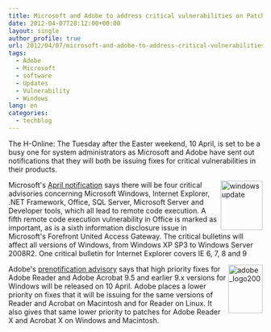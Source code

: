 ```yaml
---
title: Microsoft and Adobe to address critical vulnerabilities on Patch Tuesday
date: 2012-04-07T20:12:00+00:00
layout: single
author_profile: true
url: 2012/04/07/microsoft-and-adobe-to-address-critical-vulnerabilities-on-patch-tuesday/
tags:
  - Adobe
  - Microsoft
  - software
  - Updates
  - Vulnerability
  - Windows
lang: en
categories: 
  - techblog
---
```

The H-Online: The Tuesday after the Easter weekend, 10 April, is set to be a busy one for system administrators as Microsoft and Adobe have sent out notifications that they will both be issuing fixes for critical vulnerabilities in their products. 

[<img title="windows update" border="0" alt="windows update" align="right" src="http://lh4.ggpht.com/-ihEpQdTcggs/T4CYl5NIf5I/AAAAAAAAFcg/_f5gDUEVaqw/windows%252520update_thumb%25255B8%25255D.jpg?imgmax=800" width="83" height="98" />](http://lh6.ggpht.com/-JCwenj0lqXM/T4CYkGYBwwI/AAAAAAAAFcY/3cfuqU5kma8/s1600-h/windows%252520update%25255B6%25255D.jpg)Microsoft's [April notification](http://technet.microsoft.com/en-us/security/bulletin/ms12-apr) says there will be four critical advisories concerning Microsoft Windows, Internet Explorer, .NET Framework, Office, SQL Server, Microsoft Server and Developer tools, which all lead to remote code execution. A fifth remote code execution vulnerability in Office is marked as important, as is a sixth information disclosure issue in Microsoft's Forefront United Access Gateway. The critical bulletins will affect all versions of Windows, from Windows XP SP3 to Windows Server 2008R2. One critical bulletin for Internet Explorer covers IE 6, 7, 8 and 9 

[<img title="adobe_logo200" border="0" alt="adobe_logo200" align="right" src="http://lh4.ggpht.com/-KDdxp-wMRB4/T4CYpaaq3NI/AAAAAAAAFcw/HXoRCooc71I/adobe_logo200_thumb%25255B3%25255D.jpg?imgmax=800" width="68" height="96" />](http://lh4.ggpht.com/-FbJml1e5z4Q/T4CYnc565QI/AAAAAAAAFco/RlORLR7_Kvw/s1600-h/adobe_logo200%25255B3%25255D.jpg)Adobe's [prenotification advisory](http://www.adobe.com/support/security/bulletins/apsb12-08.html) says that high priority fixes for Adobe Reader and Adobe Acrobat 9.5 and earlier 9.x versions for Windows will be released on 10 April. Adobe places a lower priority on fixes that it will be issuing for the same versions of Reader and Acrobat on Macintosh and for Reader on Linux. It also gives that same lower priority to patches for Adobe Reader X and Acrobat X on Windows and Macintosh.